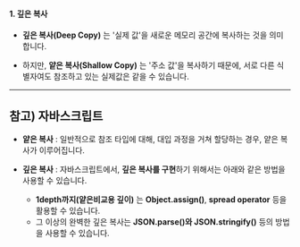 
#### 1. 깊은 복사

- **깊은 복사(Deep Copy)** 는 '실제 값'을 새로운 메모리 공간에 복사하는 것을 의미합니다.

- 하지만, **얕은 복사(Shallow Copy)** 는 '주소 값'을 복사하기 때문에, 서로 다른 식별자여도 참조하고 있는 실제값은 같을 수 있습니다.

---

## 참고) 자바스크립트

- **얕은 복사** : 일반적으로 참조 타입에 대해, 대입 과정을 거쳐 할당하는 경우, 얕은 복사가 이루어집니다.

- **깊은 복사** : 자바스크립트에서, **깊은 복사를 구현**하기 위해서는 아래와 같은 방법을 사용할 수 있습니다.
    - **1depth까지(얕은비교용 깊이)** 는 **Object.assign()**, **spread operator** 등을 활용할 수 있습니다. 
    - 그 이상의 완벽한 깊은 복사는 **JSON.parse()와 JSON.stringify()** 등의 방법을 사용할 수 있습니다.